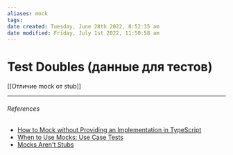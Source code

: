 ```yaml
---
aliases: mock
tags: 
date created: Tuesday, June 28th 2022, 8:52:35 am
date modified: Friday, July 1st 2022, 11:50:58 am
---
```


# Test Doubles (данные для тестов)

[[Отличие mock от stub]]

---

###### References

- [How to Mock without Providing an Implementation in TypeScript](https://khalilstemmler.com/articles/test-driven-development/how-to-mock-typescript/)
- [When to Use Mocks: Use Case Tests](https://khalilstemmler.com/articles/test-driven-development/use-case-tests-mocking/)
- [Mocks Aren't Stubs](https://martinfowler.com/articles/mocksArentStubs.html)

